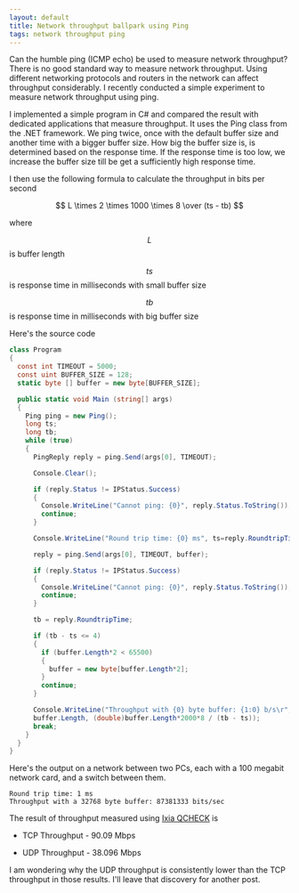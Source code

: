 ```yaml
---
layout: default
title: Network throughput ballpark using Ping
tags: network throughput ping
---
```


Can the humble ping (ICMP echo) be used to measure network throughput? There is  no good standard way to measure network throughput. Using different networking protocols and routers in the network can affect throughput considerably. I recently conducted a simple experiment to measure network throughput using ping.

I implemented a simple program in C# and compared the result with dedicated applications that measure throughput. It uses the Ping class from the .NET framework. We ping twice, once with the default buffer size and another time with a bigger buffer size. How big the buffer size is, is determined based on the response time. If the response time is too low, we increase the buffer size till be get a sufficiently high response time.

I then use the following formula to calculate the throughput in bits per second

$$
L \times 2 \times 1000 \times 8 \over (ts - tb)
$$

where

$$L$$ is buffer length

$$ts$$ is response time in milliseconds with small buffer size

$$tb$$ is response time in milliseconds with big buffer size

Here's the source code

```c#
class Program
{
  const int TIMEOUT = 5000;
  const uint BUFFER_SIZE = 128;
  static byte [] buffer = new byte[BUFFER_SIZE];

  public static void Main (string[] args)
  {
    Ping ping = new Ping();
    long ts;
    long tb;
    while (true)
    {
      PingReply reply = ping.Send(args[0], TIMEOUT);

      Console.Clear();

      if (reply.Status != IPStatus.Success)
      {
        Console.WriteLine("Cannot ping: {0}", reply.Status.ToString());
        continue;
      }

      Console.WriteLine("Round trip time: {0} ms", ts=reply.RoundtripTime);

      reply = ping.Send(args[0], TIMEOUT, buffer);

      if (reply.Status != IPStatus.Success)
      {
        Console.WriteLine("Cannot ping: {0}", reply.Status.ToString());
        continue;
      }

      tb = reply.RoundtripTime;

      if (tb - ts <= 4)
      {
        if (buffer.Length*2 < 65500)
        {
          buffer = new byte[buffer.Length*2];
        }
        continue;
      }

      Console.WriteLine("Throughput with {0} byte buffer: {1:0} b/s\r",
      buffer.Length, (double)buffer.Length*2000*8 / (tb - ts));
      break;
    }
  }
}
```

Here's the output on a network between two PCs, each with a 100 megabit network card, and a switch between them.

```text
Round trip time: 1 ms
Throughput with a 32768 byte buffer: 87381333 bits/sec
```

The result of throughput measured using [Ixia QCHECK](http://www.tomsguide.com/us/qcheck,review-124.html) is

* TCP Throughput - 90.09 Mbps

* UDP Throughput - 38.096 Mbps

I am wondering why the UDP throughput is consistently lower than the TCP throughput in those results. I'll leave that discovery for another post.
